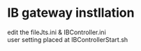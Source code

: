 
# IB gateway instllation
edit the fileJts.ini & IBController.ini</br>
user setting placed at IBControllerStart.sh</br>
